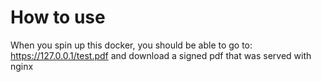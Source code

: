 # How to use
When you spin up this docker, you should be able to go to:
https://127.0.0.1/test.pdf and download a signed pdf that was served with nginx
